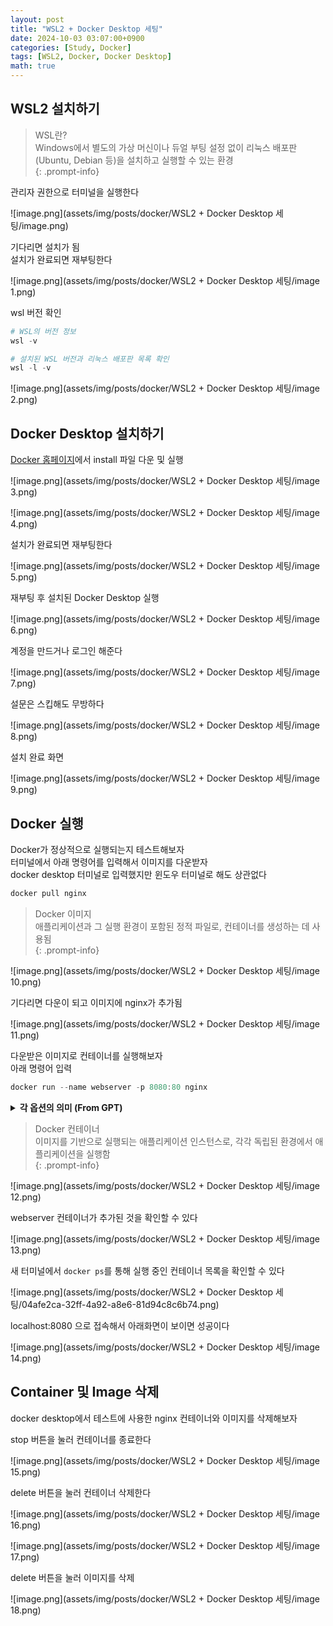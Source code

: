 ```yaml
---
layout: post
title: "WSL2 + Docker Desktop 세팅"
date: 2024-10-03 03:07:00+0900
categories: [Study, Docker]
tags: [WSL2, Docker, Docker Desktop]
math: true
---
```


## WSL2 설치하기

> WSL란?   
> Windows에서 별도의 가상 머신이나 듀얼 부팅 설정 없이 리눅스 배포판(Ubuntu, Debian 등)을 설치하고 실행할 수 있는 환경  
{: .prompt-info}   


관리자 권한으로 터미널을 실행한다  

![image.png](assets/img/posts/docker/WSL2 + Docker Desktop 세팅/image.png)  

기다리면 설치가 됨  
설치가 완료되면 재부팅한다   

![image.png](assets/img/posts/docker/WSL2 + Docker Desktop 세팅/image 1.png)  


wsl 버전 확인   

```powershell  
# WSL의 버전 정보  
wsl -v  

# 설치된 WSL 버전과 리눅스 배포판 목록 확인  
wsl -l -v
```

![image.png](assets/img/posts/docker/WSL2 + Docker Desktop 세팅/image 2.png)  

## Docker Desktop 설치하기  


[Docker 홈페이지](https://www.docker.com/)에서 install 파일 다운 및 실행

![image.png](assets/img/posts/docker/WSL2 + Docker Desktop 세팅/image 3.png)  

![image.png](assets/img/posts/docker/WSL2 + Docker Desktop 세팅/image 4.png)  

설치가 완료되면 재부팅한다  

![image.png](assets/img/posts/docker/WSL2 + Docker Desktop 세팅/image 5.png)  

재부팅 후 설치된 Docker Desktop 실행  

![image.png](assets/img/posts/docker/WSL2 + Docker Desktop 세팅/image 6.png)  

계정을 만드거나 로그인 해준다  

![image.png](assets/img/posts/docker/WSL2 + Docker Desktop 세팅/image 7.png)  

설문은 스킵해도 무방하다  

![image.png](assets/img/posts/docker/WSL2 + Docker Desktop 세팅/image 8.png)  

설치 완료 화면  

![image.png](assets/img/posts/docker/WSL2 + Docker Desktop 세팅/image 9.png)  

## Docker 실행

Docker가 정상적으로 실행되는지 테스트해보자  
터미널에서 아래 명령어를 입력해서 이미지를 다운받자   
docker desktop 터미널로 입력했지만 윈도우 터미널로 해도 상관없다  

```powershell
docker pull nginx
```

> Docker 이미지  
> 애플리케이션과 그 실행 환경이 포함된 정적 파일로, 컨테이너를 생성하는 데 사용됨  
{: .prompt-info}     

![image.png](assets/img/posts/docker/WSL2 + Docker Desktop 세팅/image 10.png)  

기다리면 다운이 되고 이미지에 nginx가 추가됨

![image.png](assets/img/posts/docker/WSL2 + Docker Desktop 세팅/image 11.png)  

다운받은 이미지로 컨테이너를 실행해보자  
아래 명령어 입력  

```powershell
docker run --name webserver -p 8080:80 nginx 
```
<details>  
    <summary><b>각 옵션의 의미 (From GPT)</b></summary>
    <ul>
        <li>
            <b>docker run</b><br>
            - `docker run`은 새로운 컨테이너를 생성하고, 이미지를 기반으로 해당 컨테이너를 실행하는 명령어입니다.<br>
            - `docker`는 Docker CLI(명령어 인터페이스)를 호출하는 기본 명령어이고, `run`은 컨테이너를 실행하기 위한 서브 커맨드입니다.
        </li>
        <li>
            <b>--name webserver</b><br>
            - `--name` 옵션은 생성할 컨테이너의 이름을 지정합니다.<br>
            - 여기서는 `webserver`라는 이름을 설정했습니다.<br>
            - 이 옵션을 사용하지 않으면, 도커는 임의의 이름(예: `adoring_elion` 등)을 컨테이너에 할당합니다.
        </li>
        <li>
            <b>-p 8080:80</b><br>
            - `-p` 옵션은 컨테이너의 포트를 호스트의 특정 포트와 매핑(포트 포워딩)하는 역할을 합니다.<br>
            - 형식: `호스트포트:컨테이너포트`<br>
            - 호스트 포트: 호스트(사용자의 로컬 머신)에서 사용할 포트 번호.<br>
            - 컨테이너 포트: 컨테이너 내부에서 사용하는 포트 번호.<br>
            - 예시에서 `8080:80`은 <b>호스트의 8080 포트</b>를 <b>컨테이너의 80 포트</b>와 연결하라는 의미입니다.
        </li>
        <li>
            <b>nginx</b><br>
            - `nginx`는 사용할 Docker 이미지 이름입니다.<br>
            - 이 명령어는 도커 허브(Docker Hub)에서 `nginx` 이미지를 가져와 컨테이너를 생성하고 실행합니다.<br>
            - 이미 로컬에 이미지가 존재하지 않으면, 자동으로 Docker Hub에서 다운로드하여 사용합니다.
        </li>
    </ul>
</details>  


> Docker 컨테이너  
> 이미지를 기반으로 실행되는 애플리케이션 인스턴스로, 각각 독립된 환경에서 애플리케이션을 실행함    
{: .prompt-info}     

![image.png](assets/img/posts/docker/WSL2 + Docker Desktop 세팅/image 12.png)  

webserver 컨테이너가 추가된 것을 확인할 수 있다   

![image.png](assets/img/posts/docker/WSL2 + Docker Desktop 세팅/image 13.png)  

새 터미널에서 `docker ps`를 통해 실행 중인 컨테이너 목록을 확인할 수 있다  

![image.png](assets/img/posts/docker/WSL2 + Docker Desktop 세팅/04afe2ca-32ff-4a92-a8e6-81d94c8c6b74.png)  


localhost:8080 으로 접속해서 아래화면이 보이면 성공이다  

![image.png](assets/img/posts/docker/WSL2 + Docker Desktop 세팅/image 14.png)  

## Container 및 Image 삭제  

docker desktop에서 테스트에 사용한 nginx 컨테이너와 이미지를 삭제해보자   

stop 버튼을 눌러 컨테이너를 종료한다  

![image.png](assets/img/posts/docker/WSL2 + Docker Desktop 세팅/image 15.png)  

delete 버튼을 눌러 컨테이너 삭제한다

![image.png](assets/img/posts/docker/WSL2 + Docker Desktop 세팅/image 16.png)  

![image.png](assets/img/posts/docker/WSL2 + Docker Desktop 세팅/image 17.png)  

delete 버튼을 눌러 이미지를 삭제

![image.png](assets/img/posts/docker/WSL2 + Docker Desktop 세팅/image 18.png)   
